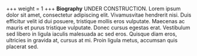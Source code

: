 +++
weight = 1
+++
__Biography__
UNDER CONSTRUCTION. Lorem ipsum dolor sit amet, consectetur adipiscing elit.
Vivamusvitae hendrerit nisi.  Duis efficitur velit id dui posuere, tristique mollis eros
vulputate.  Maecenas ac mauris et purus tristique vulputate. Donec cursus egestas
erat. Vestibulum sed libero in ligula iaculis malesuada ac sed eros. Quisque diam
eros, ultricies in gravida at, cursus at mi.  Proin ligula metus, accumsan quis placerat sed.
